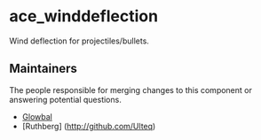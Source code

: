 ace_winddeflection
===============

Wind deflection for projectiles/bullets.

## Maintainers

The people responsible for merging changes to this component or answering potential questions.

- [Glowbal](https://github.com/Glowbal)
- [Ruthberg] (http://github.com/Ulteq)